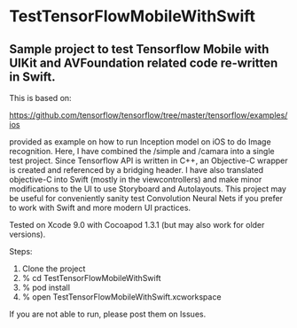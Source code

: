# TestTensorFlowMobileWithSwift

## Sample project to test Tensorflow Mobile with UIKit and AVFoundation related code re-written in Swift.

This is based on:

   https://github.com/tensorflow/tensorflow/tree/master/tensorflow/examples/ios
   
provided as example on how to run Inception model on iOS to do Image recognition. Here, I have combined the /simple and /camara into a single test project. Since Tensorflow API is written in C++, an Objective-C wrapper is created and referenced by a bridging header. I have also translated objective-C into Swift (mostly in the viewcontrollers) and make minor modifications to the UI to use Storyboard and Autolayouts. This project may be useful for conveniently sanity test Convolution Neural Nets if you prefer to work with Swift and more modern UI practices.

Tested on Xcode 9.0 with Cocoapod 1.3.1 (but may also work for older versions).

Steps:
1) Clone the project
2) % cd TestTensorFlowMobileWithSwift
3) % pod install
4) % open TestTensorFlowMobileWithSwift.xcworkspace

If you are not able to run, please post them on Issues.
